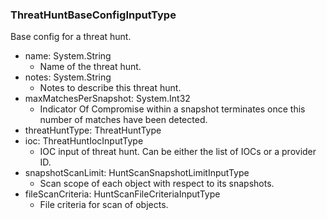 ### ThreatHuntBaseConfigInputType
Base config for a threat hunt.

- name: System.String
  - Name of the threat hunt.
- notes: System.String
  - Notes to describe this threat hunt.
- maxMatchesPerSnapshot: System.Int32
  - Indicator Of Compromise within a snapshot terminates once this number
 of matches have been detected.
- threatHuntType: ThreatHuntType
- ioc: ThreatHuntIocInputType
  - IOC input of threat hunt. Can be either the list of IOCs or a provider ID.
- snapshotScanLimit: HuntScanSnapshotLimitInputType
  - Scan scope of each object with respect to its snapshots.
- fileScanCriteria: HuntScanFileCriteriaInputType
  - File criteria for scan of objects.
